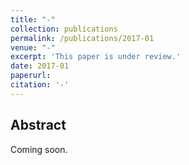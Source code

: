 ```yaml
---
title: "-"
collection: publications
permalink: /publications/2017-01
venue: "-"
excerpt: 'This paper is under review.'
date: 2017-01
paperurl: 
citation: '-'
---
```


## Abstract
Coming soon.

